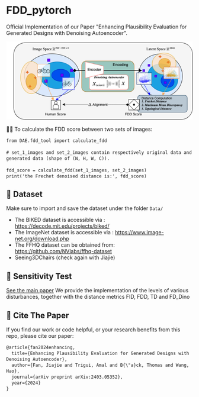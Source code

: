 

# FDD_pytorch
Official Implementation of our Paper "Enhancing Plausibility Evaluation for Generated Designs with Denoising Autoencoder".

![diagram](https://github.com/jiajie96/FDD_pytorch/blob/main/Data/diagram.png)

:technologist: To calculate the FDD score between two sets of images:
```
from DAE.fdd_tool import calculate_fdd

# set_1_images and set_2_images contain respectively original data and generated data (shape of (N, H, W, C)).

fdd_score = calculate_fdd(set_1_images, set_2_images)
print('the Frechet denoised distance is:', fdd_score)
``` 

## :file_folder: Dataset
Make sure to import and save the dataset under the folder `Data/`
- The BIKED dataset is accessible via : https://decode.mit.edu/projects/biked/ 
- The ImageNet dataset is accessible via : https://www.image-net.org/download.php 
- The FFHQ dataset can be obtained from: https://github.com/NVlabs/ffhq-dataset 
- Seeing3DChairs (check again with Jiajie)


## :test_tube: Sensitivity Test
[See the main paper](https://arxiv.org/abs/2403.05352)
We provide the implementation of the levels of various disturbances, together with the distance metrics FID, FDD, TD and FD_Dino
  
## :link: Cite The Paper
If you find our work or code helpful, or your research benefits from this repo, please cite our paper:
```
@article{fan2024enhancing,
  title={Enhancing Plausibility Evaluation for Generated Designs with Denoising Autoencoder},
  author={Fan, Jiajie and Trigui, Amal and B{\"a}ck, Thomas and Wang, Hao},
  journal={arXiv preprint arXiv:2403.05352},
  year={2024}
}
``` 

  
